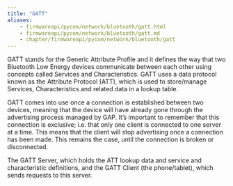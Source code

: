 ```yaml
---
title: "GATT"
aliases:
    - firmwareapi/pycom/network/bluetooth/gatt.html
    - firmwareapi/pycom/network/bluetooth/gatt.md
    - chapter/firmwareapi/pycom/network/bluetooth/gatt
---
```


GATT stands for the Generic Attribute Profile and it defines the way that two Bluetooth Low Energy devices communicate between each other using concepts called Services and Characteristics. GATT uses a data protocol known as the Attribute Protocol (ATT), which is used to store/manage Services, Characteristics and related data in a lookup table.

GATT comes into use once a connection is established between two devices, meaning that the device will have already gone through the advertising process managed by GAP. It’s important to remember that this connection is exclusive; i.e. that only one client is connected to one server at a time. This means that the client will stop advertising once a connection has been made. This remains the case, until the connection is broken or disconnected.

The GATT Server, which holds the ATT lookup data and service and characteristic definitions, and the GATT Client (the phone/tablet), which sends requests to this server.

